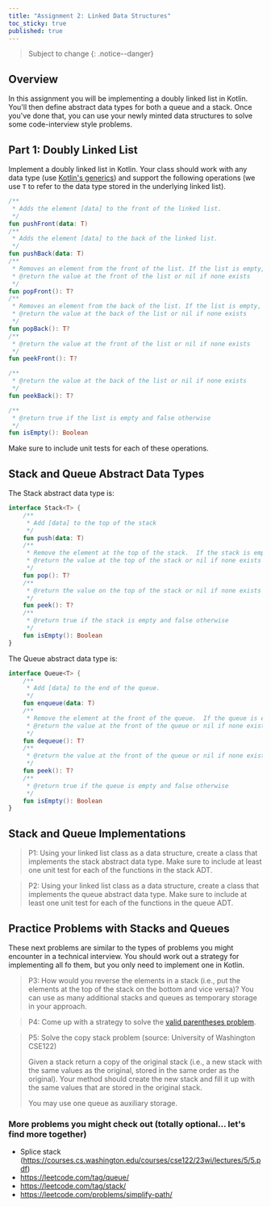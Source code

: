 ```yaml
---
title: "Assignment 2: Linked Data Structures"
toc_sticky: true
published: true
---
```


> Subject to change
{: .notice--danger}


## Overview

In this assignment you will be implementing a doubly linked list in Kotlin.  You'll then define abstract data types for both a queue and a stack.  Once you've done that, you can use your newly minted data structures to solve some code-interview style problems.

## Part 1: Doubly Linked List

Implement a doubly linked list in Kotlin.  Your class should work with any data type (use [Kotlin's generics](https://kotlinlang.org/docs/generics.html)) and support the following operations (we use ``T`` to refer to the data type stored in the underlying linked list).

```kotlin
/**
 * Adds the element [data] to the front of the linked list.
 */
fun pushFront(data: T)
/**
 * Adds the element [data] to the back of the linked list.
 */
fun pushBack(data: T)
/**
 * Removes an element from the front of the list. If the list is empty, it is unchanged.
 * @return the value at the front of the list or nil if none exists
 */
fun popFront(): T?
/**
 * Removes an element from the back of the list. If the list is empty, it is unchanged.
 * @return the value at the back of the list or nil if none exists
 */
fun popBack(): T?
/**
 * @return the value at the front of the list or nil if none exists
 */
fun peekFront(): T?

/**
 * @return the value at the back of the list or nil if none exists
 */
fun peekBack(): T?

/**
 * @return true if the list is empty and false otherwise
 */
fun isEmpty(): Boolean
``` 

Make sure to include unit tests for each of these operations.

## Stack and Queue Abstract Data Types

The Stack abstract data type is:

```kotlin
interface Stack<T> {
    /**
     * Add [data] to the top of the stack
     */
    fun push(data: T)
    /**
     * Remove the element at the top of the stack.  If the stack is empty, it remains unchanged.
     * @return the value at the top of the stack or nil if none exists
     */
    fun pop(): T?
    /**
     * @return the value on the top of the stack or nil if none exists
     */
    fun peek(): T?
    /**
     * @return true if the stack is empty and false otherwise
     */
    fun isEmpty(): Boolean
}
```


The Queue abstract data type is:

```kotlin
interface Queue<T> {
    /**
     * Add [data] to the end of the queue.
     */
    fun enqueue(data: T)
    /**
     * Remove the element at the front of the queue.  If the queue is empty, it remains unchanged.
     * @return the value at the front of the queue or nil if none exists
     */
    fun dequeue(): T?
    /**
     * @return the value at the front of the queue or nil if none exists
     */
    fun peek(): T?
    /**
     * @return true if the queue is empty and false otherwise
     */
    fun isEmpty(): Boolean
}
```


## Stack and Queue Implementations

> P1: Using your linked list class as a data structure, create a class that implements the stack abstract data type.  Make sure to include at least one unit test for each of the functions in the stack ADT.

> P2: Using your linked list class as a data structure, create a class that implements the queue abstract data type.  Make sure to include at least one unit test for each of the functions in the queue ADT.

## Practice Problems with Stacks and Queues

These next problems are similar to the types of problems you might encounter in a technical interview.  You should work out a strategy for implementing all fo them, but you only need to implement one in Kotlin.

> P3: How would you reverse the elements in a stack (i.e., put the elements at the top of the stack on the bottom and vice versa)?  You can use as many additional stacks and queues as temporary storage in your approach.

> P4: Come up with a strategy to solve the [valid parentheses problem](https://leetcode.com/problems/valid-parentheses/description/).

> P5: Solve the copy stack problem (source: University of Washington CSE122)
>
> Given a stack return a copy of the original stack (i.e., a new stack with the same values as the original, stored in the same order as the
original). Your method should create the new stack and fill it up with the same values that are stored in the original stack.
>
> You may use one queue as auxiliary storage.

### More problems you might check out (totally optional... let's find more together)

* Splice stack (https://courses.cs.washington.edu/courses/cse122/23wi/lectures/5/5.pdf)
* https://leetcode.com/tag/queue/
* https://leetcode.com/tag/stack/
* https://leetcode.com/problems/simplify-path/

